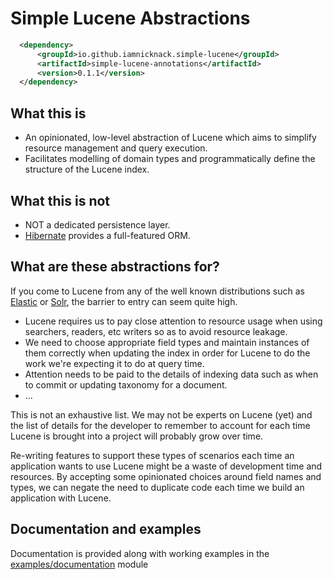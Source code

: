 # Simple Lucene Abstractions

[//]: # (![example workflow]&#40;https://github.com/iamnicknack/simple-lucene/actions/workflows/maven/badge.svg&#41;)

```xml
  <dependency>
      <groupId>io.github.iamnicknack.simple-lucene</groupId>
      <artifactId>simple-lucene-annotations</artifactId>
      <version>0.1.1</version>
  </dependency>
```

## What this is

* An opinionated, low-level abstraction of Lucene which aims to simplify resource management and query execution.
* Facilitates modelling of domain types and programmatically define the structure of the Lucene index.

## What this is not

* NOT a dedicated persistence layer.
* [Hibernate](https://docs.jboss.org/hibernate/search/6.1/reference/en-US/html_single/) provides a full-featured
  ORM.

## What are these abstractions for?

If you come to Lucene from any of the well known distributions such as [Elastic](https://elastic.co) or
[Solr](https://solr.apache.org), the barrier to entry can seem quite high.

* Lucene requires us to pay close attention to resource usage when using searchers, readers, etc writers so as to
  avoid resource leakage.
* We need to choose appropriate field types and maintain instances of them correctly when updating the index
  in order for Lucene to do the work we're expecting it to do at query time.
* Attention needs to be paid to the details of indexing data such as when to commit or updating taxonomy for
  a document.
* ...

This is not an exhaustive list. We may not be experts on Lucene (yet) and the list of details for the
developer to remember to account for each time Lucene is brought into a project will probably grow over time.

Re-writing features to support these types of scenarios each time an application wants to use Lucene might be a
waste of development time and resources. By accepting some opinionated choices around field names and types, we
can negate the need to duplicate code each time we build an application with Lucene.

## Documentation and examples

Documentation is provided along with working examples in the [examples/documentation](examples/documentation/README.md)
module